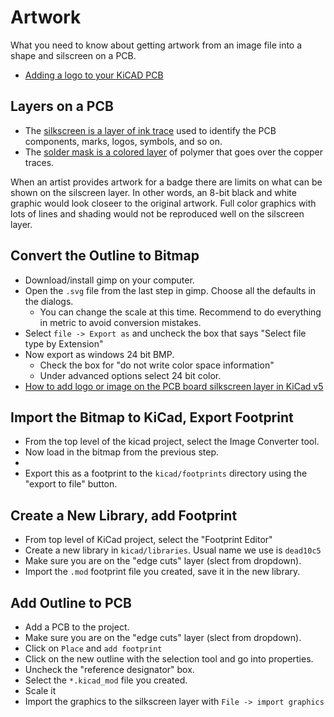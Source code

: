 # Artwork

What you need to know about getting artwork from an image file
into a shape and silscreen on a PCB.

* [Adding a logo to your KiCAD PCB](https://www.re-innovation.co.uk/docs/adding-logo-to-kicad/)

## Layers on a PCB

* The [silkscreen is a layer of ink trace](https://www.pcbway.com/pcb_prototype/PCB_Silkscreen.html) used to identify the PCB components, marks, logos, symbols, and so on.
* The [solder mask is a colored layer](https://en.wikipedia.org/wiki/Solder_mask) of polymer that goes over the copper traces.

When an artist provides artwork for a badge there are limits on what can be shown on the silscreen layer.
In other words, an 8-bit black and white graphic would look closeer to the original artwork. Full color
graphics with lots of lines and shading would not be reproduced well on the silscreen layer.

## Convert the Outline to Bitmap

* Download/install gimp on your computer.
* Open the `.svg` file from the last step in gimp. Choose all the defaults in the dialogs.
  * You can change the scale at this time. Recommend to do everything in metric to avoid conversion mistakes.
* Select `file -> Export as` and uncheck the box that says  "Select file type by Extension"
* Now export as windows 24 bit BMP.
  * Check the box for "do not write color space information"
  * Under advanced options select 24 bit color.
* [How to add logo or image on the PCB board silkscreen layer in KiCad v5](https://acoptex.com/wp/how-to-add-logo-or-image-on-the-pcb-board-in-kicad-v5/)

## Import the Bitmap to KiCad, Export Footprint

* From the top level of the kicad project, select the Image Converter tool.
* Now load in the bitmap from the previous step.
* 
* Export this as a footprint to the `kicad/footprints` directory using the "export to file" button.

## Create a New Library, add Footprint

* From top level of KiCad project, select the "Footprint Editor"
* Create a new library in `kicad/libraries`. Usual name we use is `dead10c5`
* Make sure you are on the "edge cuts" layer (slect from dropdown).
* Import the `.mod` footprint file you created, save it in the new library.

## Add Outline to PCB

* Add a PCB to the project.
* Make sure you are on the "edge cuts" layer (slect from dropdown).
* Click on `Place` and `add footprint`
* Click on the new outline with the selection tool and go into properties.
* Uncheck the  "reference designator" box.
* Select the `*.kicad_mod` file you created. 
* Scale it
* Import the graphics to the silkscreen layer with `File -> import graphics`
